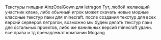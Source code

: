 Текстуры гильдии AinzOoalGown для letragon 
Тут, любой желающий участник клана, либо обычный игрок может скачать новые модные классные текстур паки для minecraft.
после создания текстур для всех версий серверов летрагон, возможно мы будем делать текстур паки для остальных проектов, либо же ванильных версий minecraft 
удачи.
все права и тд пренадлежат компании Mogang 

